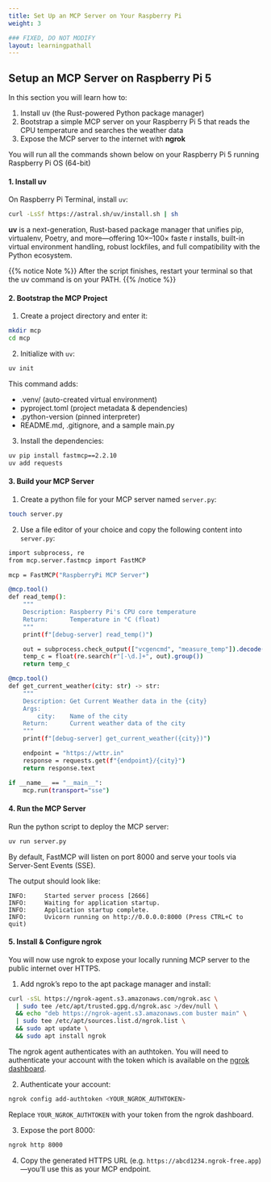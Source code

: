 ```yaml
---
title: Set Up an MCP Server on Your Raspberry Pi
weight: 3

### FIXED, DO NOT MODIFY
layout: learningpathall
---
```


## Setup an MCP Server on Raspberry Pi 5

In this section you will learn how to:

1. Install uv (the Rust-powered Python package manager)  
2. Bootstrap a simple MCP server on your Raspberry Pi 5 that reads the CPU temperature and searches the weather data
3. Expose the MCP server to the internet with **ngrok**

You will run all the commands shown below on your Raspberry Pi 5 running Raspberry Pi OS (64-bit)  

#### 1. Install uv
On Raspberry Pi Terminal, install `uv`:
```bash
curl -LsSf https://astral.sh/uv/install.sh | sh
```

**uv** is a next-generation, Rust-based package manager that unifies pip, virtualenv, Poetry, and more—offering 10×–100× faste
r installs, built-in virtual environment handling, robust lockfiles, and full compatibility with the Python ecosystem.

{{% notice Note %}}
After the script finishes, restart your terminal so that the uv command is on your PATH.
{{% /notice %}}

#### 2. Bootstrap the MCP Project
1. Create a project directory and enter it:
```bash
mkdir mcp
cd mcp
```
2. Initialize with `uv`:
```bash
uv init
```
This command adds:
- .venv/ (auto-created virtual environment)
- pyproject.toml (project metadata & dependencies)
- .python-version (pinned interpreter)
- README.md, .gitignore, and a sample main.py

3. Install the dependencies:
```bash
uv pip install fastmcp==2.2.10
uv add requests
```

#### 3. Build your MCP Server 
1. Create a python file for your MCP server named `server.py`:
```bash
touch server.py
```
2. Use a file editor of your choice and copy the following content into `server.py`:
```bash
import subprocess, re
from mcp.server.fastmcp import FastMCP

mcp = FastMCP("RaspberryPi MCP Server")

@mcp.tool()
def read_temp():
    """
    Description: Raspberry Pi's CPU core temperature
    Return:      Temperature in °C (float)
    """
    print(f"[debug-server] read_temp()")

    out = subprocess.check_output(["vcgencmd", "measure_temp"]).decode()
    temp_c = float(re.search(r"[-\d.]+", out).group())
    return temp_c

@mcp.tool()
def get_current_weather(city: str) -> str:
    """
    Description: Get Current Weather data in the {city}
    Args:
        city:    Name of the city
    Return:      Current weather data of the city
    """
    print(f"[debug-server] get_current_weather({city})")

    endpoint = "https://wttr.in"
    response = requests.get(f"{endpoint}/{city}")
    return response.text

if __name__ == "__main__":
    mcp.run(transport="sse")
```

#### 4. Run the MCP Server

Run the python script to deploy the MCP server:

```python
uv run server.py
```
By default, FastMCP will listen on port 8000 and serve your tools via Server-Sent Events (SSE).

The output should look like:

```output
INFO:     Started server process [2666]
INFO:     Waiting for application startup.
INFO:     Application startup complete.
INFO:     Uvicorn running on http://0.0.0.0:8000 (Press CTRL+C to quit)
```

#### 5. Install & Configure ngrok

You will now use ngrok to expose your locally running MCP server to the public internet over HTTPS.

1. Add ngrok’s repo to the apt package manager and install:
```bash
curl -sSL https://ngrok-agent.s3.amazonaws.com/ngrok.asc \
  | sudo tee /etc/apt/trusted.gpg.d/ngrok.asc >/dev/null \
  && echo "deb https://ngrok-agent.s3.amazonaws.com buster main" \
  | sudo tee /etc/apt/sources.list.d/ngrok.list \
  && sudo apt update \
  && sudo apt install ngrok
```
The ngrok agent authenticates with an authtoken. You will need to authenticate your account with the token which is available on the [ngrok dashboard](https://dashboard.ngrok.com/get-started/your-authtoken).
 
2. Authenticate your account:
```bash
ngrok config add-authtoken <YOUR_NGROK_AUTHTOKEN>
```
Replace `YOUR_NGROK_AUTHTOKEN` with your token from the ngrok dashboard.

3. Expose the port 8000:
```bash
ngrok http 8000
```
4. Copy the generated HTTPS URL (e.g. `https://abcd1234.ngrok-free.app`)—you’ll use this as your MCP endpoint.
